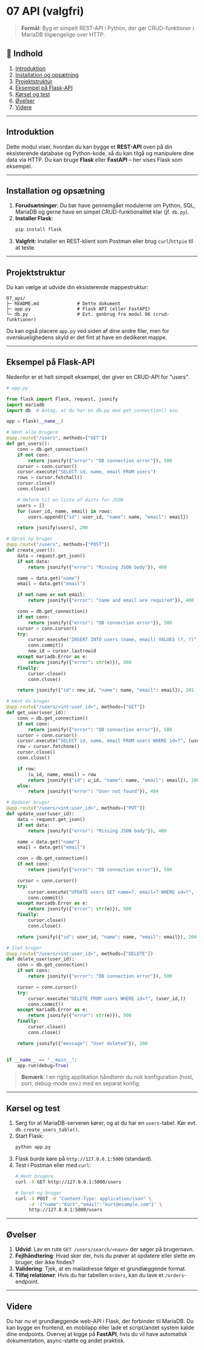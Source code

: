 # 07 API (valgfri)

> **Formål**: Byg et simpelt REST-API i Python, der gør CRUD-funktioner i MariaDB tilgængelige over HTTP.

## 📝 Indhold
1. [Introduktion](#introduktion)
2. [Installation og opsætning](#installation-og-opsætning)
3. [Projektstruktur](#projektstruktur)
4. [Eksempel på Flask-API](#eksempel-på-flask-api)
5. [Kørsel og test](#kørsel-og-test)
6. [Øvelser](#øvelser)
7. [Videre](#videre)

---

## Introduktion
Dette modul viser, hvordan du kan bygge et **REST-API** oven på din eksisterende database og Python-kode, så du kan tilgå og manipulere dine data via HTTP. Du kan bruge **Flask** eller **FastAPI** – her vises Flask som eksempel.

---

## Installation og opsætning

1. **Forudsætninger**: Du bør have gennemgået modulerne om Python, SQL, MariaDB og gerne have en simpel CRUD-funktionalitet klar (jf. `db.py`).
2. **Installer Flask**:
   ```bash
   pip install flask
   ```
3. **Valgfrit**: Installer en REST-klient som Postman eller brug `curl`/`httpie` til at teste.

---

## Projektstruktur
Du kan vælge at udvide din eksisterende mappestruktur:

```
07_api/
├─ README.md              # Dette dokument
├─ app.py                 # Flask API (eller FastAPI)
└─ db.py                  # Evt. genbrug fra modul 06 (crud-funktioner)
```

Du kan også placere `app.py` ved siden af dine andre filer, men for overskuelighedens skyld er det fint at have en dedikeret mappe.

---

## Eksempel på Flask-API

Nedenfor er et helt simpelt eksempel, der giver en CRUD-API for "users".

```python
# app.py

from flask import Flask, request, jsonify
import mariadb
import db  # Antag, at du har en db.py med get_connection() osv.

app = Flask(__name__)

# Hent alle brugere
@app.route("/users", methods=["GET"])
def get_users():
    conn = db.get_connection()
    if not conn:
        return jsonify({"error": "DB connection error"}), 500
    cursor = conn.cursor()
    cursor.execute("SELECT id, name, email FROM users")
    rows = cursor.fetchall()
    cursor.close()
    conn.close()

    # Omform til en liste af dicts for JSON
    users = []
    for (user_id, name, email) in rows:
        users.append({"id": user_id, "name": name, "email": email})

    return jsonify(users), 200

# Opret ny bruger
@app.route("/users", methods=["POST"])
def create_user():
    data = request.get_json()
    if not data:
        return jsonify({"error": "Missing JSON body"}), 400

    name = data.get("name")
    email = data.get("email")

    if not name or not email:
        return jsonify({"error": "name and email are required"}), 400

    conn = db.get_connection()
    if not conn:
        return jsonify({"error": "DB connection error"}), 500
    cursor = conn.cursor()
    try:
        cursor.execute("INSERT INTO users (name, email) VALUES (?, ?)", (name, email))
        conn.commit()
        new_id = cursor.lastrowid
    except mariadb.Error as e:
        return jsonify({"error": str(e)}), 500
    finally:
        cursor.close()
        conn.close()

    return jsonify({"id": new_id, "name": name, "email": email}), 201

# Hent én bruger
@app.route("/users/<int:user_id>", methods=["GET"])
def get_user(user_id):
    conn = db.get_connection()
    if not conn:
        return jsonify({"error": "DB connection error"}), 500
    cursor = conn.cursor()
    cursor.execute("SELECT id, name, email FROM users WHERE id=?", (user_id,))
    row = cursor.fetchone()
    cursor.close()
    conn.close()

    if row:
        (u_id, name, email) = row
        return jsonify({"id": u_id, "name": name, "email": email}), 200
    else:
        return jsonify({"error": "User not found"}), 404

# Opdater bruger
@app.route("/users/<int:user_id>", methods=["PUT"])
def update_user(user_id):
    data = request.get_json()
    if not data:
        return jsonify({"error": "Missing JSON body"}), 400

    name = data.get("name")
    email = data.get("email")

    conn = db.get_connection()
    if not conn:
        return jsonify({"error": "DB connection error"}), 500

    cursor = conn.cursor()
    try:
        cursor.execute("UPDATE users SET name=?, email=? WHERE id=?", (name, email, user_id))
        conn.commit()
    except mariadb.Error as e:
        return jsonify({"error": str(e)}), 500
    finally:
        cursor.close()
        conn.close()

    return jsonify({"id": user_id, "name": name, "email": email}), 200

# Slet bruger
@app.route("/users/<int:user_id>", methods=["DELETE"])
def delete_user(user_id):
    conn = db.get_connection()
    if not conn:
        return jsonify({"error": "DB connection error"}), 500

    cursor = conn.cursor()
    try:
        cursor.execute("DELETE FROM users WHERE id=?", (user_id,))
        conn.commit()
    except mariadb.Error as e:
        return jsonify({"error": str(e)}), 500
    finally:
        cursor.close()
        conn.close()

    return jsonify({"message": "User deleted"}), 200


if __name__ == "__main__":
    app.run(debug=True)
```

> **Bemærk**: I en rigtig applikation håndterer du nok konfiguration (host, port, debug-mode osv.) med en separat konfig.

---

## Kørsel og test
1. Sørg for at MariaDB-serveren kører, og at du har en `users`-tabel. Kør evt. `db.create_users_table()`.
2. Start Flask:
   ```bash
   python app.py
   ```
3. Flask burde køre på `http://127.0.0.1:5000` (standard).
4. Test i Postman eller med `curl`:
   ```bash
   # Hent brugere
   curl -X GET http://127.0.0.1:5000/users

   # Opret ny bruger
   curl -X POST -H "Content-Type: application/json" \
        -d '{"name":"Kurt","email":"kurt@example.com"}' \
        http://127.0.0.1:5000/users
   ```

---

## Øvelser
1. **Udvid**: Lav en rute `GET /users/search/<navn>` der søger på brugernavn.
2. **Fejlhåndtering**: Hvad sker der, hvis du prøver at opdatere eller slette en bruger, der ikke findes?
3. **Validering**: Tjek, at en mailadresse følger et grundlæggende format.
4. **Tilføj relationer**: Hvis du har tabellen `orders`, kan du lave et `/orders`-endpoint.

---

## Videre
Du har nu et grundlæggende web-API i Flask, der forbinder til MariaDB. Du kan bygge en frontend, en mobilapp eller lade et script/andet system kalde dine endpoints. Overvej at kigge på **FastAPI**, hvis du vil have automatisk dokumentation, async-støtte og andet praktisk.

